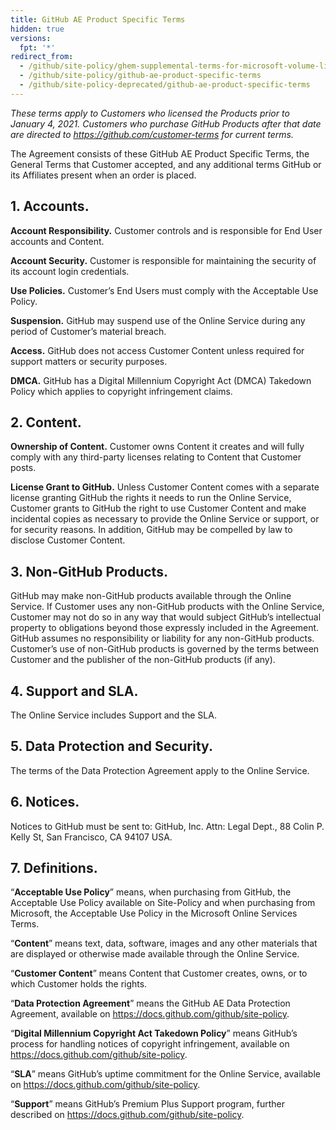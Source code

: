 ```yaml
---
title: GitHub AE Product Specific Terms
hidden: true
versions:
  fpt: '*'
redirect_from:
  - /github/site-policy/ghem-supplemental-terms-for-microsoft-volume-licensing
  - /github/site-policy/github-ae-product-specific-terms
  - /github/site-policy-deprecated/github-ae-product-specific-terms
---
```


_These terms apply to Customers who licensed the Products prior to January 4, 2021. Customers who purchase GitHub Products after that date are directed to https://github.com/customer-terms for current terms._

The Agreement consists of these GitHub AE Product Specific Terms, the General Terms that Customer accepted, and any additional terms GitHub or its Affiliates present when an order is placed.

## 1. Accounts.

**Account Responsibility.** Customer controls and is responsible for End User accounts and Content.

**Account Security.** Customer is responsible for maintaining the security of its account login credentials.

**Use Policies.** Customer’s End Users must comply with the Acceptable Use Policy.

**Suspension.** GitHub may suspend use of the Online Service during any period of Customer’s material breach.

**Access.** GitHub does not access Customer Content unless required for support matters or security purposes.

**DMCA.** GitHub has a Digital Millennium Copyright Act (DMCA) Takedown Policy which applies to copyright infringement claims.

## 2. Content.

**Ownership of Content.** Customer owns Content it creates and will fully comply with any third-party licenses relating to Content that Customer posts.

**License Grant to GitHub.** Unless Customer Content comes with a separate license granting GitHub the rights it needs to run the Online Service, Customer grants to GitHub the right to use Customer Content and make incidental copies as necessary to provide the Online Service or support, or for security reasons. In addition, GitHub may be compelled by law to disclose Customer Content.

## 3. Non-GitHub Products.

GitHub may make non-GitHub products available through the Online Service. If Customer uses any non-GitHub products with the Online Service, Customer may not do so in any way that would subject GitHub’s intellectual property to obligations beyond those expressly included in the Agreement. GitHub assumes no responsibility or liability for any non-GitHub products. Customer’s use of non-GitHub products is governed by the terms between Customer and the publisher of the non-GitHub products (if any).

## 4. Support and SLA.

The Online Service includes Support and the SLA.

## 5. Data Protection and Security.

The terms of the Data Protection Agreement apply to the Online Service.

## 6. Notices.

Notices to GitHub must be sent to: GitHub, Inc. Attn: Legal Dept., 88 Colin P. Kelly St, San Francisco, CA 94107 USA.

## 7. Definitions.

“**Acceptable Use Policy**” means, when purchasing from GitHub, the Acceptable Use Policy available on Site-Policy and when purchasing from Microsoft, the Acceptable Use Policy in the Microsoft Online Services Terms.

“**Content**” means text, data, software, images and any other materials that are displayed or otherwise made available through the Online Service.

“**Customer Content**” means Content that Customer creates, owns, or to which Customer holds the rights.

“**Data Protection Agreement**” means the GitHub AE Data Protection Agreement, available on https://docs.github.com/github/site-policy.

“**Digital Millennium Copyright Act Takedown Policy**” means GitHub’s process for handling notices of copyright infringement, available on https://docs.github.com/github/site-policy.

“**SLA**” means GitHub’s uptime commitment for the Online Service, available on https://docs.github.com/github/site-policy.

“**Support**” means GitHub’s Premium Plus Support program, further described on https://docs.github.com/github/site-policy.
